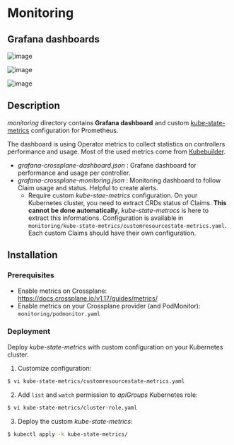 # Monitoring

## Grafana dashboards

![image](https://github.com/user-attachments/assets/0894d545-406a-42d0-9995-93451900d4b2)

![image](https://github.com/user-attachments/assets/131b0ae2-ac5d-4fa4-9dfa-8194ec402a63)

![image](https://github.com/user-attachments/assets/be01e23c-9281-4189-a456-ed0f7b9ad537)

## Description

*monitoring* directory contains **Grafana dashboard** and custom [kube-state-metrics](https://github.com/kubernetes/kube-state-metrics) configuration for Prometheus.

The dashboard is using Operator metrics to collect statistics on controllers performance and usage. Most of the used metrics come from [Kubebuilder](https://book.kubebuilder.io/reference/metrics-reference).

- *grafana-crossplane-dashboard.json* : Grafane dashboard for performance and usage per controller.
- *grafana-crossplane-monitoring.json* : Monitoring dashboard to follow Claim usage and status. Helpful to create alerts.
   - Require custom *kube-stae-metrics* configuration. On your Kubernetes cluster, you need to extract CRDs status of Claims. **This cannot be done automatically**, *kube-state-metrocs* is here to extract this informations. Configuration is available in `monitoring/kube-state-metrics/customresourcestate-metrics.yaml`. Each custom Claims should have their own configuration.

## Installation

### Prerequisites

* Enable metrics on Crossplane: https://docs.crossplane.io/v1.17/guides/metrics/
* Enable metrics on your Crossplane provider (and PodMonitor): `monitoring/podmonitor.yaml`

### Deployment

Deploy *kube-state-metrics* with custom configuration on your Kubernetes cluster.

1. Customize configuration:
```bash
$ vi kube-state-metrics/customresourcestate-metrics.yaml
```
2. Add `list` and `watch` permission to *apiGroups* Kubernetes role:
```bash
$ vi kube-state-metrics/cluster-role.yaml
```
3. Deploy the custom *kube-state-metrics*:
```bash
$ kubectl apply -k kube-state-metrics/
```

